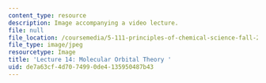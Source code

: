 ```yaml
---
content_type: resource
description: Image accompanying a video lecture.
file: null
file_location: /coursemedia/5-111-principles-of-chemical-science-fall-2008/de7a63cf4d7074990de4135950487b43_14.jpg
file_type: image/jpeg
resourcetype: Image
title: 'Lecture 14: Molecular Orbital Theory '
uid: de7a63cf-4d70-7499-0de4-135950487b43
---
```

